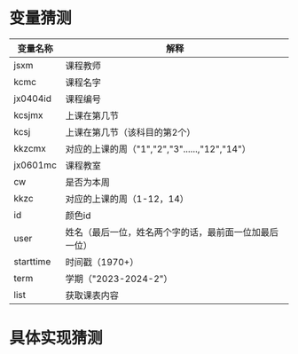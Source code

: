 # 变量猜测
| **变量名称** | **解释**                                               |
| ------------ | ------------------------------------------------------ |
| jsxm         | 课程教师                                               |
| kcmc         | 课程名字                                               |
| jx0404id     | 课程编号                                               |
| kcsjmx       | 上课在第几节                                           |
| kcsj         | 上课在第几节（该科目的第2个）                          |
| kkzcmx       | 对应的上课的周（"1","2","3"......,"12","14"）          |
| jx0601mc     | 课程教室                                               |
| cw           | 是否为本周                                             |
| kkzc         | 对应的上课的周（1-12，14）                             |
| id           | 颜色id                                                 |
| user         | 姓名（最后一位，姓名两个字的话，最前面一位加最后一位） |
| starttime    | 时间戳（1970+）                                        |
| term         | 学期（"2023-2024-2"）                                  |
| list         | 获取课表内容                                           |

# 具体实现猜测